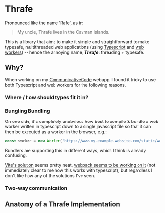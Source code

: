 # Thrafe

Pronounced like the name 'Rafe', as in:
> My uncle, Thrafe lives in the Cayman Islands.

This is a library that aims to make it simple and straightforward to make typesafe, multithreaded web applications (using [Typescript](https://www.typescriptlang.org/) and [web workers](https://developer.mozilla.org/en-US/docs/Web/API/Web_Workers_API/Using_web_workers)) -- hence the annoying name, ***Thrafe***: threading + typesafe. 

## Why?

When working on my [CommunicativeCode](https://github.com/p-buddy/CommunicativeCode) webapp, I found it tricky to use both Typescript and web workers for the following reasons. 

### Where / how should types fit it in?


### Bungling Bundling

On one side, it's completely unobvious how best to compile & bundle a web worker written in typescript down to a single javascript file so that it can then be executed as a worker in the browser, e.g.:

```js
const worker = new Worker('https://www.my-example-website.com/static/worker.js');
```

Bundlers are supporting this in different ways, which I think is already confusing.

[Vite's solution](https://vitejs.dev/guide/features.html#web-workers) seems pretty neat, [webpack seems to be working on it]() (not immediately clear to me how this works with typescript), but regardless I don't like how any of the solutions I've seen. 

### Two-way communication

## Anatomy of a Thrafe Implementation

